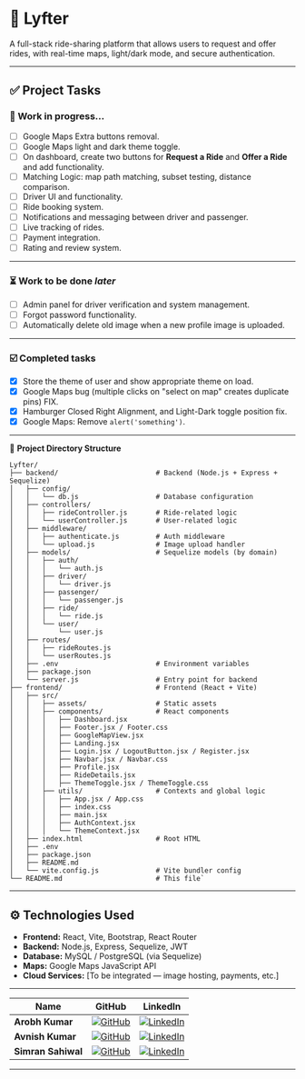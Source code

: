 # 🚗 Lyfter

A full-stack ride-sharing platform that allows users to request and offer rides, with real-time maps, light/dark mode, and secure authentication.

---

## ✅ Project Tasks

### 🔧 Work in progress...

- [ ] Google Maps Extra buttons removal.
- [ ] Google Maps light and dark theme toggle.
- [ ] On dashboard, create two buttons for **Request a Ride** and **Offer a Ride** and add functionality.
- [ ] Matching Logic: map path matching, subset testing, distance comparison.
- [ ] Driver UI and functionality.
- [ ] Ride booking system.
- [ ] Notifications and messaging between driver and passenger.
- [ ] Live tracking of rides.
- [ ] Payment integration.
- [ ] Rating and review system.

---

### ⏳ Work to be done *later*

- [ ] Admin panel for driver verification and system management.
- [ ] Forgot password functionality.
- [ ] Automatically delete old image when a new profile image is uploaded.

---

### ☑️ Completed tasks
- [x] Store the theme of user and show appropriate theme on load.
- [x] Google Maps bug (multiple clicks on "select on map" creates duplicate pins) FIX.
- [x] Hamburger Closed Right Alignment, and Light-Dark toggle position fix.
- [x] Google Maps: Remove `alert('something')`.

---
📁 **Project Directory Structure**
```
Lyfter/
├── backend/                        # Backend (Node.js + Express + Sequelize)
│   ├── config/
│   │   └── db.js                   # Database configuration
│   ├── controllers/
│   │   ├── rideController.js       # Ride-related logic
│   │   └── userController.js       # User-related logic
│   ├── middleware/
│   │   ├── authenticate.js         # Auth middleware
│   │   └── upload.js               # Image upload handler
│   ├── models/                     # Sequelize models (by domain)
│   │   ├── auth/
│   │   │   └── auth.js
│   │   ├── driver/
│   │   │   └── driver.js
│   │   ├── passenger/
│   │   │   └── passenger.js
│   │   ├── ride/
│   │   │   └── ride.js
│   │   └── user/
│   │       └── user.js
│   ├── routes/
│   │   ├── rideRoutes.js
│   │   └── userRoutes.js
│   ├── .env                        # Environment variables
│   ├── package.json
│   └── server.js                   # Entry point for backend
├── frontend/                       # Frontend (React + Vite)
│   ├── src/
│   │   ├── assets/                 # Static assets
│   │   ├── components/             # React components
│   │   │   ├── Dashboard.jsx
│   │   │   ├── Footer.jsx / Footer.css
│   │   │   ├── GoogleMapView.jsx
│   │   │   ├── Landing.jsx
│   │   │   ├── Login.jsx / LogoutButton.jsx / Register.jsx
│   │   │   ├── Navbar.jsx / Navbar.css
│   │   │   ├── Profile.jsx
│   │   │   ├── RideDetails.jsx
│   │   │   ├── ThemeToggle.jsx / ThemeToggle.css
│   │   ├── utils/                  # Contexts and global logic
│   │   │   ├── App.jsx / App.css
│   │   │   ├── index.css
│   │   │   ├── main.jsx
│   │   │   ├── AuthContext.jsx
│   │   │   └── ThemeContext.jsx
│   ├── index.html                  # Root HTML
│   ├── .env
│   ├── package.json
│   ├── README.md
│   └── vite.config.js              # Vite bundler config
└── README.md                       # This file`
```
---

## ⚙️ Technologies Used

- **Frontend:** React, Vite, Bootstrap, React Router
- **Backend:** Node.js, Express, Sequelize, JWT
- **Database:** MySQL / PostgreSQL (via Sequelize)
- **Maps:** Google Maps JavaScript API
- **Cloud Services:** [To be integrated — image hosting, payments, etc.]

---
| Name               | GitHub                                                                                                                                              | LinkedIn                                                                                                                                                       |
| ------------------ | --------------------------------------------------------------------------------------------------------------------------------------------------- | -------------------------------------------------------------------------------------------------------------------------------------------------------------- |
| **Arobh Kumar**    | [![GitHub](https://img.shields.io/badge/@Arobh-181717?style=for-the-badge\&logo=github\&logoColor=white)](https://github.com/Arobh)                 | [![LinkedIn](https://img.shields.io/badge/arobh-0A66C2?style=for-the-badge\&logo=linkedin\&logoColor=white)](https://linkedin.com/in/arobh)                    |
| **Avnish Kumar**   | [![GitHub](https://img.shields.io/badge/@avnishkt2783-181717?style=for-the-badge\&logo=github\&logoColor=white)](https://github.com/avnishkt2783)   | [![LinkedIn](https://img.shields.io/badge/avnishkt2783-0A66C2?style=for-the-badge\&logo=linkedin\&logoColor=white)](https://linkedin.com/in/avnishkt2783)      |
| **Simran Sahiwal** | [![GitHub](https://img.shields.io/badge/@simransahiwal-181717?style=for-the-badge\&logo=github\&logoColor=white)](https://github.com/simransahiwal) | [![LinkedIn](https://img.shields.io/badge/simran--sahiwal-0A66C2?style=for-the-badge\&logo=linkedin\&logoColor=white)](https://linkedin.com/in/simran-sahiwal) |

---